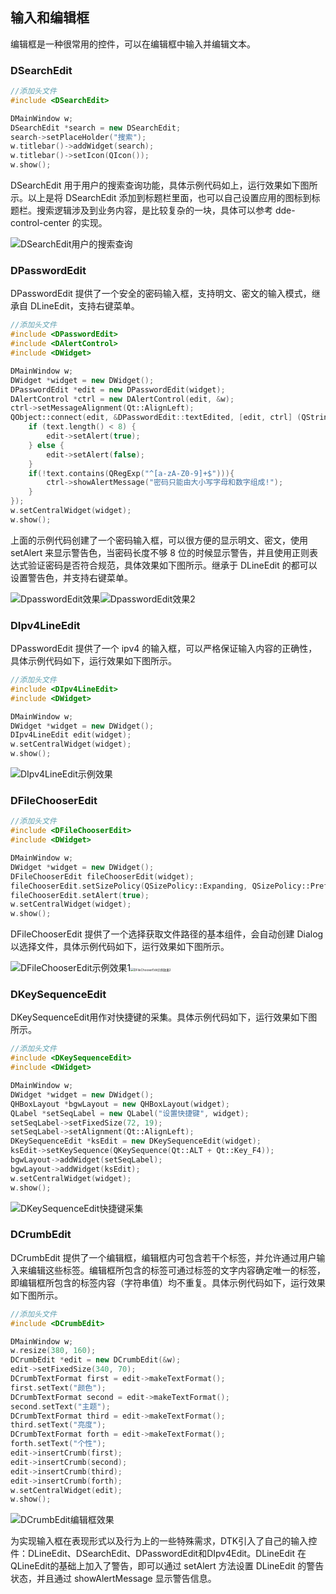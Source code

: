 ## 输入和编辑框

编辑框是一种很常用的控件，可以在编辑框中输入并编辑文本。

### DSearchEdit

```c++
//添加头文件
#include <DSearchEdit>

DMainWindow w;
DSearchEdit *search = new DSearchEdit;
search->setPlaceHolder("搜索");
w.titlebar()->addWidget(search);
w.titlebar()->setIcon(QIcon());
w.show();
```

DSearchEdit 用于用户的搜索查询功能，具体示例代码如上，运行效果如下图所示。以上是将 DSearchEdit 添加到标题栏里面，也可以自己设置应用的图标到标题栏。搜索逻辑涉及到业务内容，是比较复杂的一块，具体可以参考 dde-control-center 的实现。

![DSearchEdit用户的搜索查询](img/image-20231206190414227.png)



### DPasswordEdit

DPasswordEdit 提供了一个安全的密码输入框，支持明文、密文的输入模式，继承自 DLineEdit，支持右键菜单。

```c++
//添加头文件
#include <DPasswordEdit>
#include <DAlertControl>
#include <DWidget>

DMainWindow w;
DWidget *widget = new DWidget();
DPasswordEdit *edit = new DPasswordEdit(widget);
DAlertControl *ctrl = new DAlertControl(edit, &w);
ctrl->setMessageAlignment(Qt::AlignLeft);
QObject::connect(edit, &DPasswordEdit::textEdited, [edit, ctrl] (QString text) {
    if (text.length() < 8) {
        edit->setAlert(true);
    } else {
        edit->setAlert(false);
    }
    if(!text.contains(QRegExp("^[a-zA-Z0-9]+$"))){
        ctrl->showAlertMessage("密码只能由大小写字母和数字组成!");
    }
});
w.setCentralWidget(widget);
w.show();
```

上面的示例代码创建了一个密码输入框，可以很方便的显示明文、密文，使用 setAlert 来显示警告色，当密码长度不够 8 位的时候显示警告，并且使用正则表达式验证密码是否符合规范，具体效果如下图所示。继承于 DLineEdit 的都可以设置警告色，并支持右键菜单。

![DpasswordEdit效果](img/image-20231206190938527.png)![DpasswordEdit效果2](img/image-20231206190950584.png)



### DIpv4LineEdit

DPasswordEdit 提供了一个 ipv4 的输入框，可以严格保证输入内容的正确性，具体示例代码如下，运行效果如下图所示。

```c++
//添加头文件
#include <DIpv4LineEdit>
#include <DWidget>

DMainWindow w;
DWidget *widget = new DWidget();
DIpv4LineEdit edit(widget);
w.setCentralWidget(widget);
w.show();
```

![DIpv4LineEdit示例效果](img/image-20231206191304168.png)



### DFileChooserEdit

```c++
//添加头文件
#include <DFileChooserEdit>
#include <DWidget>

DMainWindow w;
DWidget *widget = new DWidget();
DFileChooserEdit fileChooserEdit(widget);
fileChooserEdit.setSizePolicy(QSizePolicy::Expanding, QSizePolicy::Preferred);
fileChooserEdit.setAlert(true);
w.setCentralWidget(widget);
w.show();
```

DFileChooserEdit 提供了一个选择获取文件路径的基本组件，会自动创建 Dialog 以选择文件，具体示例代码如下，运行效果如下图所示。

<img src="img/image-20231206191543779.png" alt="DFileChooserEdit示例效果1"  /><img src="img/image-20231207191114213.png" alt="DFileChooserEdit示例效果2" style="zoom: 33%;" />



### DKeySequenceEdit

DKeySequenceEdit用作对快捷键的采集。具体示例代码如下，运行效果如下图所示。

```c++
//添加头文件
#include <DKeySequenceEdit>
#include <DWidget>

DMainWindow w;
DWidget *widget = new DWidget();
QHBoxLayout *bgwLayout = new QHBoxLayout(widget);
QLabel *setSeqLabel = new QLabel("设置快捷键", widget);
setSeqLabel->setFixedSize(72, 19);
setSeqLabel->setAlignment(Qt::AlignLeft);
DKeySequenceEdit *ksEdit = new DKeySequenceEdit(widget);
ksEdit->setKeySequence(QKeySequence(Qt::ALT + Qt::Key_F4));
bgwLayout->addWidget(setSeqLabel);
bgwLayout->addWidget(ksEdit);
w.setCentralWidget(widget);
w.show();
```

![DKeySequenceEdit快捷键采集](img/image-20231206191954929.png)



### DCrumbEdit

DCrumbEdit 提供了一个编辑框，编辑框内可包含若干个标签，并允许通过用户输入来编辑这些标签。编辑框所包含的标签可通过标签的文字内容确定唯一的标签，即编辑框所包含的标签内容（字符串值）均不重复。具体示例代码如下，运行效果如下图所示。

```c++
//添加头文件
#include <DCrumbEdit>

DMainWindow w;
w.resize(380, 160);
DCrumbEdit *edit = new DCrumbEdit(&w);
edit->setFixedSize(340, 70);
DCrumbTextFormat first = edit->makeTextFormat();
first.setText("颜色");
DCrumbTextFormat second = edit->makeTextFormat();
second.setText("主题");
DCrumbTextFormat third = edit->makeTextFormat();
third.setText("亮度");
DCrumbTextFormat forth = edit->makeTextFormat();
forth.setText("个性");
edit->insertCrumb(first);
edit->insertCrumb(second);
edit->insertCrumb(third);
edit->insertCrumb(forth);
w.setCentralWidget(edit);
w.show();
```

![DCrumbEdit编辑框效果](img/image-20231206192332034.png)

为实现输入框在表现形式以及行为上的一些特殊需求，DTK引入了自己的输入控件：DLineEdit、DSearchEdit、DPasswordEdit和DIpv4Edit。DLineEdit 在 QLineEdit的基础上加入了警告，即可以通过 setAlert 方法设置 DLineEdit 的警告状态，并且通过 showAlertMessage 显示警告信息。